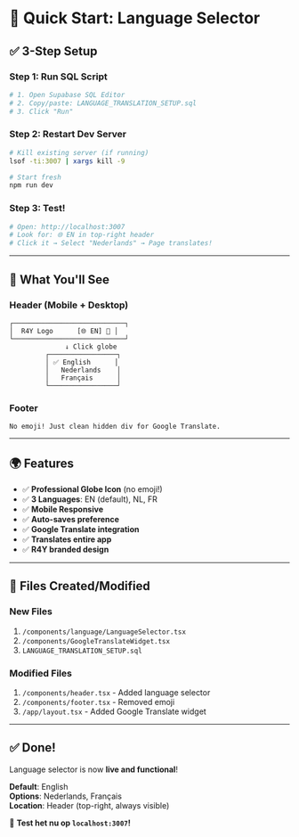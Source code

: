 # 🚀 Quick Start: Language Selector

## ✅ 3-Step Setup

### Step 1: Run SQL Script
```bash
# 1. Open Supabase SQL Editor
# 2. Copy/paste: LANGUAGE_TRANSLATION_SETUP.sql
# 3. Click "Run"
```

### Step 2: Restart Dev Server
```bash
# Kill existing server (if running)
lsof -ti:3007 | xargs kill -9

# Start fresh
npm run dev
```

### Step 3: Test!
```bash
# Open: http://localhost:3007
# Look for: 🌐 EN in top-right header
# Click it → Select "Nederlands" → Page translates!
```

---

## 🎯 What You'll See

### Header (Mobile + Desktop)
```
┌────────────────────────────┐
│  R4Y Logo      [🌐 EN] 🔔 │
└────────────────────────────┘
              ↓ Click globe
         ┌─────────────────┐
         │ ✅ English      │
         │   Nederlands    │
         │   Français      │
         └─────────────────┘
```

### Footer
```
No emoji! Just clean hidden div for Google Translate.
```

---

## 🌍 Features

- ✅ **Professional Globe Icon** (no emoji!)
- ✅ **3 Languages**: EN (default), NL, FR
- ✅ **Mobile Responsive**
- ✅ **Auto-saves preference**
- ✅ **Google Translate integration**
- ✅ **Translates entire app**
- ✅ **R4Y branded design**

---

## 📝 Files Created/Modified

### New Files
1. `/components/language/LanguageSelector.tsx`
2. `/components/GoogleTranslateWidget.tsx`
3. `LANGUAGE_TRANSLATION_SETUP.sql`

### Modified Files
1. `/components/header.tsx` - Added language selector
2. `/components/footer.tsx` - Removed emoji
3. `/app/layout.tsx` - Added Google Translate widget

---

## ✅ Done!

Language selector is now **live and functional**!

**Default**: English  
**Options**: Nederlands, Français  
**Location**: Header (top-right, always visible)

🎉 **Test het nu op `localhost:3007`!**

